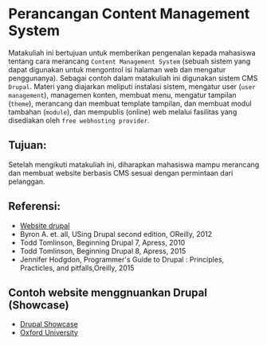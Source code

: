 # Perancangan Content Management System

Matakuliah ini bertujuan untuk memberikan pengenalan kepada mahasiswa tentang cara merancang ` Content Management System ` (sebuah sistem yang dapat digunakan untuk mengontrol isi halaman web dan mengatur penggunanya). Sebagai contoh dalam matakuliah ini digunakan sistem CMS `Drupal`. Materi yang diajarkan meliputi instalasi sistem, mengatur user (`user management`), managemen konten, membuat menu, mengatur tampilan (`theme`), merancang dan membuat template tampilan, dan  membuat modul tambahan (`module`), dan mempublis (online) web melalui fasilitas yang disediakan oleh `free webhosting provider`.

## Tujuan:

Setelah mengikuti matakuliah ini, diharapkan mahasiswa mampu merancang dan membuat website berbasis CMS sesuai dengan permintaan dari pelanggan.

## Referensi:

* [Website drupal](http://www.drupal.org)
* Byron A. et. all, USing Drupal second edition, OReilly, 2012 
* Todd Tomlinson, Beginning Drupal 7, Apress, 2010
* Todd Tomlinson, Beginning Drupal 8, Apress, 2015
* Jennifer Hodgdon, Programmer's Guide to Drupal : Principles, Practicles, and pitfalls,Oreilly, 2015


##  Contoh website menggnuankan Drupal (Showcase)

* [Drupal Showcase](https://www.drupal.org/case-studies)
* [Oxford University](http://www.ox.ac.uk/#)

